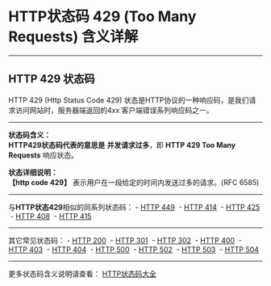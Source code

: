 # HTTP状态码 429 (Too Many Requests) 含义详解

---

## HTTP 429 状态码

HTTP 429 (Http Status Code 429) 状态是HTTP协议的一种响应码，是我们请求访问网站时，服务器端返回的4xx 客户端错误系列响应码之一。

---

**状态码含义：**  
**HTTP429状态码代表的意思是** **并发请求过多**，即 **HTTP 429 Too Many Requests** 响应状态。

**状态详细说明：**  
**【http code 429】** 表示用户在一段给定的时间内发送过多的请求。(RFC 6585)

  

---

与**HTTP状态429**相似的同系列状态码： - [HTTP 449](https://github.com/CrayonL/AllHttpStatusCodes/blob/master/HTTPStatusCode/4xx_ClientErrors/Code_449.md "HTTP 449详细说明")
 - [HTTP 414](https://github.com/CrayonL/AllHttpStatusCodes/blob/master/HTTPStatusCode/4xx_ClientErrors/Code_414.md "HTTP 414详细说明")
 - [HTTP 425](https://github.com/CrayonL/AllHttpStatusCodes/blob/master/HTTPStatusCode/4xx_ClientErrors/Code_425.md "HTTP 425详细说明")
 - [HTTP 408](https://github.com/CrayonL/AllHttpStatusCodes/blob/master/HTTPStatusCode/4xx_ClientErrors/Code_408.md "HTTP 408详细说明")
 - [HTTP 415](https://github.com/CrayonL/AllHttpStatusCodes/blob/master/HTTPStatusCode/4xx_ClientErrors/Code_415.md "HTTP 415详细说明")

---

其它常见状态码： - [HTTP 200](https://github.com/CrayonL/AllHttpStatusCodes/blob/master/HTTPStatusCode/2xx_Success/Code_200.md "HTTP 200详细说明")
 - [HTTP 301](https://github.com/CrayonL/AllHttpStatusCodes/blob/master/HTTPStatusCode/3xx_Redirection/Code_301.md "HTTP 301详细说明")
 - [HTTP 302](https://github.com/CrayonL/AllHttpStatusCodes/blob/master/HTTPStatusCode/3xx_Redirection/Code_302.md "HTTP 302详细说明")
 - [HTTP 400](https://github.com/CrayonL/AllHttpStatusCodes/blob/master/HTTPStatusCode/4xx_ClientErrors/Code_400.md "HTTP 400详细说明")
 - [HTTP 403](https://github.com/CrayonL/AllHttpStatusCodes/blob/master/HTTPStatusCode/4xx_ClientErrors/Code_403.md "HTTP 403详细说明")
 - [HTTP 404](https://github.com/CrayonL/AllHttpStatusCodes/blob/master/HTTPStatusCode/4xx_ClientErrors/Code_404.md "HTTP 404详细说明")
 - [HTTP 500](https://github.com/CrayonL/AllHttpStatusCodes/blob/master/HTTPStatusCode/5xx_ServerErrors/Code_500.md "HTTP 500详细说明")
 - [HTTP 502](https://github.com/CrayonL/AllHttpStatusCodes/blob/master/HTTPStatusCode/5xx_ServerErrors/Code_502.md "HTTP 502详细说明")
 - [HTTP 503](https://github.com/CrayonL/AllHttpStatusCodes/blob/master/HTTPStatusCode/5xx_ServerErrors/Code_503.md "HTTP 503详细说明")
 - [HTTP 504](https://github.com/CrayonL/AllHttpStatusCodes/blob/master/HTTPStatusCode/5xx_ServerErrors/Code_504.md "HTTP 504详细说明")

---

更多状态码含义说明请查看： [HTTP状态码大全](https://github.com/CrayonL/AllHttpStatusCodes)
